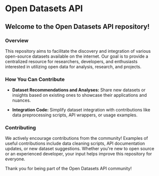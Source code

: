 # Open Datasets API

## Welcome to the Open Datasets API repository!

### Overview

This repository aims to facilitate the discovery and integration of various open-source datasets available on the internet. Our goal is to provide a centralized resource for researchers, developers, and enthusiasts interested in utilizing open data for analysis, research, and projects.

### How You Can Contribute

- **Dataset Recommendations and Analyses:** Share new datasets or insights based on existing ones to showcase their applications and nuances.
  
- **Integration Code:** Simplify dataset integration with contributions like data preprocessing scripts, API wrappers, or usage examples.

### Contributing

We actively encourage contributions from the community! Examples of useful contributions include data cleaning scripts, API documentation updates, or new dataset suggestions. Whether you're new to open source or an experienced developer, your input helps improve this repository for everyone.


Thank you for being part of the Open Datasets API community!
